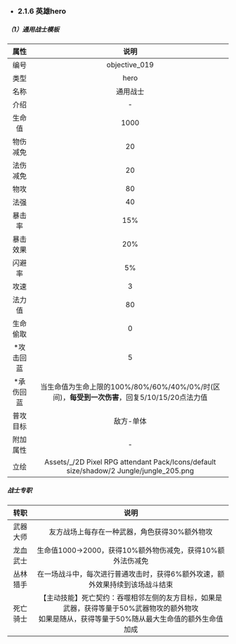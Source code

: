 - ### 2.1.6 英雄hero<div id="hero">

##### （1）通用战士模板

|   属性    |                             说明                             |
| :-------: | :----------------------------------------------------------: |
|   编号    |                        objective_019                         |
|   类型    |                             hero                             |
|   名称    |                           通用战士                           |
|   介绍    |                              -                               |
|  生命值   |                             1000                             |
| 物伤减免  |                              20                              |
| 法伤减免  |                              20                              |
|   物攻    |                              80                              |
|   法强    |                              40                              |
|  暴击率   |                             15%                              |
| 暴击效果  |                             20%                              |
|  闪避率   |                              5%                              |
|   攻速    |                              3                               |
|  法力值   |                              80                              |
| 生命偷取  |                              0                               |
| *攻击回蓝 |                              5                               |
| *承伤回蓝 | 当生命值为生命上限的100%/80%/60%/40%/0%/时(区间)，**每受到一次伤害**，回复5/10/15/20点法力值 |
| 普攻目标  |                          敌方-单体                           |
| 附加属性  |                              -                               |
|   立绘    | Assets/_/2D Pixel RPG attendant Pack/Icons/default size/shadow/2 Jungle/jungle_205.png |

##### 战士专职

|   转职   |                             说明                             |
| :------: | :----------------------------------------------------------: |
| 武器大师 |        友方战场上每存在一种武器，角色获得30%额外物攻         |
| 龙血武士 |  生命值1000->2000，获得10%额外物伤减免，获得10%额外法伤减免  |
| 丛林猎手 | 在一场战斗中，每次进行普通攻击时，获得6%额外攻速，额外效果持续到该场战斗结束 |
| 死亡骑士 | 【主动技能】死亡契约：吞噬相邻左侧的友方目标，如果是武器，获得等量于50%武器物攻的额外物攻<br />如果是随从，获得等量于50%随从最大生命值的额外生命值加成 |